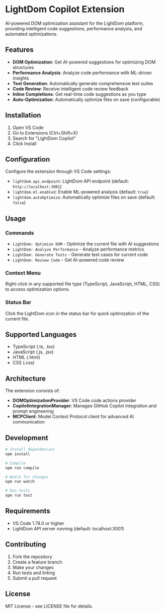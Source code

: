 # LightDom Copilot Extension

AI-powered DOM optimization assistant for the LightDom platform, providing intelligent code suggestions, performance analysis, and automated optimizations.

## Features

- **DOM Optimization**: Get AI-powered suggestions for optimizing DOM structures
- **Performance Analysis**: Analyze code performance with ML-driven insights
- **Test Generation**: Automatically generate comprehensive test suites
- **Code Review**: Receive intelligent code review feedback
- **Inline Completions**: Get real-time code suggestions as you type
- **Auto-Optimization**: Automatically optimize files on save (configurable)

## Installation

1. Open VS Code
2. Go to Extensions (Ctrl+Shift+X)
3. Search for "LightDom Copilot"
4. Click Install

## Configuration

Configure the extension through VS Code settings:

- `lightdom.api.endpoint`: LightDom API endpoint (default: `http://localhost:3001`)
- `lightdom.ml.enabled`: Enable ML-powered analysis (default: `true`)
- `lightdom.autoOptimize`: Automatically optimize files on save (default: `false`)

## Usage

### Commands

- `LightDom: Optimize DOM` - Optimize the current file with AI suggestions
- `LightDom: Analyze Performance` - Analyze performance metrics
- `LightDom: Generate Tests` - Generate test cases for current code
- `LightDom: Review Code` - Get AI-powered code review

### Context Menu

Right-click in any supported file type (TypeScript, JavaScript, HTML, CSS) to access optimization options.

### Status Bar

Click the LightDom icon in the status bar for quick optimization of the current file.

## Supported Languages

- TypeScript (.ts, .tsx)
- JavaScript (.js, .jsx)
- HTML (.html)
- CSS (.css)

## Architecture

The extension consists of:

- **DOMOptimizationProvider**: VS Code code actions provider
- **CopilotIntegrationManager**: Manages GitHub Copilot integration and prompt engineering
- **MCPClient**: Model Context Protocol client for advanced AI communication

## Development

```bash
# Install dependencies
npm install

# Compile
npm run compile

# Watch for changes
npm run watch

# Run tests
npm run test
```

## Requirements

- VS Code 1.74.0 or higher
- LightDom API server running (default: localhost:3001)

## Contributing

1. Fork the repository
2. Create a feature branch
3. Make your changes
4. Run tests and linting
5. Submit a pull request

## License

MIT License - see LICENSE file for details.